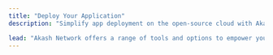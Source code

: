```yaml
---
title: "Deploy Your Application"
description: "Simplify app deployment on the open-source cloud with Akash's powerful tools and tailored solutions."

lead: "Akash Network offers a range of tools and options to empower your cloud computing experience. Whether you're an AI/ML developer, a deployment enthusiast, or looking for tailored solutions, Akash has you covered."
---
```

